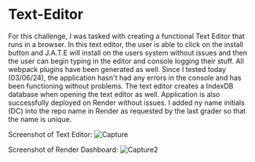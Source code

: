 # Text-Editor

For this challenge, I was tasked with creating a functional Text Editor that runs in a browser. In this text editor, the user is able to click on the install button and J.A.T.E will install on the users system without issues and then the user can begin typing in the editor and console logging their stuff. All webpack plugins have been generated as well. Since I tested today (03/06/24), the application hasn't had any errors in the console and has been functioning without problems. The text editor creates a IndexDB database when opening the text editor as well. Application is also successfully deployed on Render without issues. I added ny name initials (DC) into the repo name in Render as requested by the last grader so that the name is unique. 

Screenshot of Text Editor: ![Capture](https://github.com/Canes2023/Text-Editor/assets/145178643/c7e289b5-9d29-4746-9f99-4ea9ae823532)

Screenshot of Render Dashboard: ![Capture2](https://github.com/Canes2023/Text-Editor/assets/145178643/b5c08d27-be15-4404-afc3-73e38d9b98d7)